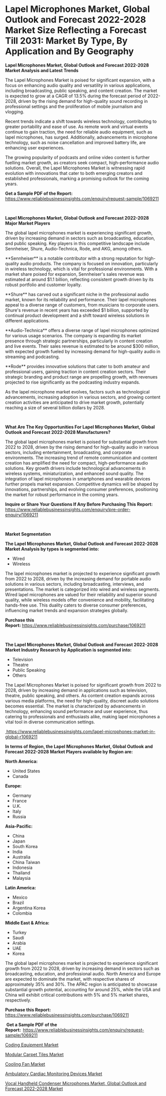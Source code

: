 <p><h1>Lapel Microphones Market, Global Outlook and Forecast 2022-2028 Market Size Reflecting a Forecast Till 2031: Market By Type, By Application and By Geography</h1></p><p><strong>Lapel Microphones Market, Global Outlook and Forecast 2022-2028 Market Analysis and Latest Trends</strong></p>
<p><p>The Lapel Microphones Market is poised for significant expansion, with a focus on enhancing audio quality and versatility in various applications, including broadcasting, public speaking, and content creation. The market is expected to grow at a CAGR of 13.5% during the forecast period of 2022-2028, driven by the rising demand for high-quality sound recording in professional settings and the proliferation of mobile journalism and vlogging.</p><p>Recent trends indicate a shift towards wireless technology, contributing to greater portability and ease of use. As remote work and virtual events continue to gain traction, the need for reliable audio equipment, such as lapel microphones, has surged. Additionally, advancements in microphone technology, such as noise cancellation and improved battery life, are enhancing user experiences.</p><p>The growing popularity of podcasts and online video content is further fuelling market growth, as creators seek compact, high-performance audio solutions. Overall, the Lapel Microphones Market is witnessing rapid evolution with innovations that cater to both emerging creators and established professionals, marking a promising outlook for the coming years.</p></p>
<p><strong>Get a Sample PDF of the Report:&nbsp;</strong> <a href="https://www.reliablebusinessinsights.com/enquiry/request-sample/1069211">https://www.reliablebusinessinsights.com/enquiry/request-sample/1069211</a></p>
<p>&nbsp;</p>
<p><strong>Lapel Microphones Market, Global Outlook and Forecast 2022-2028 Major Market Players</strong></p>
<p><p>The global lapel microphones market is experiencing significant growth, driven by increasing demand in sectors such as broadcasting, education, and public speaking. Key players in this competitive landscape include Sennheiser, Shure, Audio-Technica, Rode, and AKG, among others.</p><p>**Sennheiser** is a notable contributor with a strong reputation for high-quality audio products. The company is focused on innovation, particularly in wireless technology, which is vital for professional environments. With a market share poised for expansion, Sennheiser's sales revenue was estimated at around $1.1 billion, reflecting consistent growth driven by its robust portfolio and customer loyalty.</p><p>**Shure** has carved out a significant niche in the professional audio market, known for its reliability and performance. Their lapel microphones appeal to a diverse range of customers, from musicians to corporate users. Shure's revenue in recent years has exceeded $1 billion, supported by continual product development and a shift toward wireless solutions in different applications.</p><p>**Audio-Technica** offers a diverse range of lapel microphones optimized for various usage scenarios. The company is expanding its market presence through strategic partnerships, particularly in content creation and live events. Their sales revenue is estimated to be around $300 million, with expected growth fueled by increasing demand for high-quality audio in streaming and podcasting.</p><p>**Rode** provides innovative solutions that cater to both amateur and professional users, gaining traction in content creation sectors. Their strategic branding and product range are propelling growth, with revenues projected to rise significantly as the podcasting industry expands.</p><p>As the lapel microphone market evolves, factors such as technological advancements, increasing adoption in various sectors, and growing content creation activities are anticipated to drive market growth, potentially reaching a size of several billion dollars by 2028.</p></p>
<p>&nbsp;</p>
<p><strong>What Are The Key Opportunities For Lapel Microphones Market, Global Outlook and Forecast 2022-2028 Manufacturers?</strong></p>
<p><p>The global lapel microphones market is poised for substantial growth from 2022 to 2028, driven by the rising demand for high-quality audio in various sectors, including entertainment, broadcasting, and corporate environments. The increasing trend of remote communication and content creation has amplified the need for compact, high-performance audio solutions. Key growth drivers include technological advancements in wireless systems, miniaturization, and enhanced sound quality. The integration of lapel microphones in smartphones and wearable devices further propels market expansion. Competitive dynamics will be shaped by innovations, partnerships, and evolving consumer preferences, positioning the market for robust performance in the coming years.</p></p>
<p><strong>Inquire or Share Your Questions If Any Before Purchasing This Report:</strong> <a href="https://www.reliablebusinessinsights.com/enquiry/pre-order-enquiry/1069211">https://www.reliablebusinessinsights.com/enquiry/pre-order-enquiry/1069211</a></p>
<p>&nbsp;</p>
<p><strong>Market Segmentation</strong></p>
<p><strong>The Lapel Microphones Market, Global Outlook and Forecast 2022-2028 Market Analysis by types is segmented into:</strong></p>
<p><ul><li>Wired</li><li>Wireless</li></ul></p>
<p><p>The lapel microphones market is projected to experience significant growth from 2022 to 2028, driven by the increasing demand for portable audio solutions in various sectors, including broadcasting, interviews, and presentations. The market is categorized into wired and wireless segments. Wired lapel microphones are valued for their reliability and superior sound quality, while wireless models offer convenience and mobility, facilitating hands-free use. This duality caters to diverse consumer preferences, influencing market trends and expansion strategies globally.</p></p>
<p><strong>Purchase this Report:&nbsp;</strong><a href="https://www.reliablebusinessinsights.com/purchase/1069211">https://www.reliablebusinessinsights.com/purchase/1069211</a></p>
<p>&nbsp;</p>
<p><strong>The Lapel Microphones Market, Global Outlook and Forecast 2022-2028 Market Industry Research by Application is segmented into:</strong></p>
<p><ul><li>Television</li><li>Theatre</li><li>Public Speaking</li><li>Others</li></ul></p>
<p><p>The Lapel Microphones Market is poised for significant growth from 2022 to 2028, driven by increasing demand in applications such as television, theatre, public speaking, and others. As content creation expands across various media platforms, the need for high-quality, discreet audio solutions becomes essential. The market is characterized by advancements in technology, enhancing sound performance and user experience, thus catering to professionals and enthusiasts alike, making lapel microphones a vital tool in diverse communication settings.</p></p>
<p><a href="https://www.reliablebusinessinsights.com/lapel-microphones-market-in-global-r1069211">&nbsp;https://www.reliablebusinessinsights.com/lapel-microphones-market-in-global-r1069211</a></p>
<p><strong>In terms of Region, the Lapel Microphones Market, Global Outlook and Forecast 2022-2028 Market Players available by Region are:</strong></p>
<p>
    <p> <strong> North America: </strong>
        <ul>
            <li>United States</li>
            <li>Canada</li>
        </ul>
        </p> 
    <p> <strong> Europe: </strong>
        <ul>
            <li>Germany</li>
            <li>France</li>
            <li>U.K.</li>
            <li>Italy</li>
            <li>Russia</li>
        </ul>
        </p> 
    <p> <strong> Asia-Pacific: </strong>
        <ul>
            <li>China</li>
            <li>Japan</li>
            <li>South Korea</li>
            <li>India</li>
            <li>Australia</li>
            <li>China Taiwan</li>
            <li>Indonesia</li>
            <li>Thailand</li>
            <li>Malaysia</li>
        </ul>
        </p> 
    <p> <strong> Latin America: </strong>
        <ul>
            <li>Mexico</li>
            <li>Brazil</li>
            <li>Argentina Korea</li>
            <li>Colombia</li>
        </ul>
        </p> 
    <p> <strong> Middle East & Africa: </strong>
        <ul>
            <li>Turkey</li>
            <li>Saudi</li>
            <li>Arabia</li>
            <li>UAE</li>
            <li>Korea</li>
        </ul>
    </p>
    </p>
<p><p>The global lapel microphones market is projected to experience significant growth from 2022 to 2028, driven by increasing demand in sectors such as broadcasting, education, and professional audio. North America and Europe are expected to dominate the market, with respective shares of approximately 35% and 30%. The APAC region is anticipated to showcase substantial growth potential, accounting for around 25%, while the USA and China will exhibit critical contributions with 5% and 5% market shares, respectively.</p></p>
<p><strong>Purchase this Report: </strong><a href="https://www.reliablebusinessinsights.com/purchase/1069211">https://www.reliablebusinessinsights.com/purchase/1069211</a></p>
<p>&nbsp;<strong>Get a Sample PDF of the Report:&nbsp;&nbsp;</strong><a href="https://www.reliablebusinessinsights.com/enquiry/request-sample/1069211">https://www.reliablebusinessinsights.com/enquiry/request-sample/1069211</a></p>
<p><strong></strong></p>
<p><p><a href="https://www.linkedin.com/pulse/coding-equipment-market-size-share-trends-analysis-report-7tdpe?trackingId=rXPCsVKUStKpJR9TKUD5wg%3D%3D">Coding Equipment Market</a></p><p><a href="https://www.linkedin.com/pulse/modular-carpet-tiles-market-trends-detailed-study-its-segmentation-yzgdc?trackingId=yxvq6awTSd2yG77wsbMylA%3D%3D">Modular Carpet Tiles Market</a></p><p><a href="https://www.linkedin.com/pulse/cooling-fan-industry-analysis-report-its-market-size-share-rszae?trackingId=aQSQ780mTtKAMBMe536HFQ%3D%3D">Cooling Fan Market</a></p><p><a href="https://www.linkedin.com/pulse/global-ambulatory-cardiac-monitoring-devices-market-projected-bnune?trackingId=Dia1voW6TKqpdCzbcBwQTA%3D%3D">Ambulatory Cardiac Monitoring Devices Market</a></p><p><a href="https://github.com/wwwkeltoum/Market-Research-Report-List-4/blob/main/vocal-handheld-condenser-microphones-market-global-outlook-and-forecast-2022-2028-market.md">Vocal Handheld Condenser Microphones Market, Global Outlook and Forecast 2022-2028 Market</a></p></p>